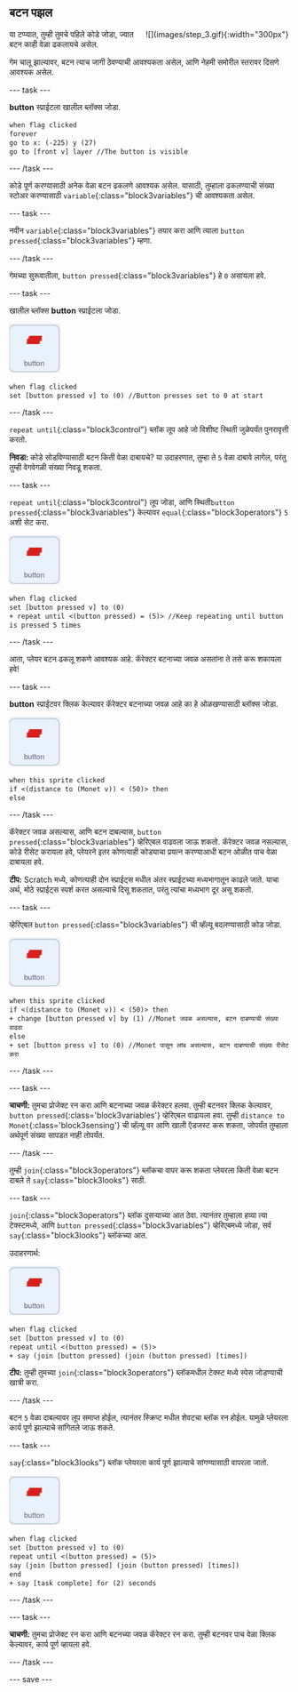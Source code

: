 ## बटन पझल

<div style="display: flex; flex-wrap: wrap">
<div style="flex-basis: 200px; flex-grow: 1; margin-right: 15px;">
या टप्प्यात, तुम्ही तुमचे पहिले कोडे जोडा, ज्यात बटन काही वेळा ढकलायचे असेल.
</div>
<div>
![](images/step_3.gif){:width="300px"}
</div>
</div>

गेम चालू झाल्यावर, बटन त्याच जागी ठेवण्याची आवश्यकता असेल, आणि नेहमी समोरील स्तरावर दिसणे आवश्यक असेल.

--- task ---

**button** स्प्राईटला खालील ब्लॉक्स जोडा.

```blocks3
when flag clicked
forever
go to x: (-225) y (27)
go to [front v] layer //The button is visible
```

--- /task ---

कोडे पूर्ण करण्यासाठी अनेक वेळा बटन ढकलणे आवश्यक असेल. यासाठी, तुम्हाला ढकलण्याची संख्या स्टोअर करण्यासाठी `variable`{:class="block3variables"} ची आवश्यकता असेल.

--- task ---

नवीन `variable`{:class="block3variables"} तयार करा आणि त्याला `button pressed`{:class="block3variables"} म्हणा.

--- /task ---

गेमच्या सुरूवातीला, `button pressed`{:class="block3variables"} हे `0` असायला हवे.

--- task ---

खालील ब्लॉक्स **button** स्प्राईटला जोडा.

![button स्प्राईट.](images/button-sprite.png)

```blocks3
when flag clicked
set [button pressed v] to (0) //Button presses set to 0 at start
```

--- /task ---

`repeat until`{:class="block3control"} ब्लॉक लूप आहे जो विशीष्ट स्थिती जुळेपर्यंत पुनरावृत्ती करतो.

**निवडा:** कोडे सोडविण्यासाठी बटन किती वेळा दाबायचे? या उदाहरणात, तुम्हा ते `5` वेळा दाबावे लागेल, परंतु तुम्ही वेगवेगळी संख्या निवडू शकता.

--- task ---

`repeat until`{:class="block3control"} लूप जोडा, आणि स्थिती`button pressed`{:class="block3variables"} केल्यावर `equal`{:class="block3operators"} `5` अशी सेट करा.

![button स्प्राईट.](images/button-sprite.png)

```blocks3
when flag clicked
set [button pressed v] to (0)
+ repeat until <(button pressed) = (5)> //Keep repeating until button is pressed 5 times
```

--- /task ---

आता, प्लेयर बटन ढकलू शकणे आवश्यक आहे. कॅरेक्टर बटनाच्या जवळ असतांना ते तसे करू शकायला हवे!

--- task ---

**button** स्प्राईटवर क्लिक केल्यावर कॅरेक्टर बटनाच्या जवळ आहे का हे ओळखण्यासाठी ब्लॉक्स जोडा.

![button स्प्राईट.](images/button-sprite.png)

```blocks3
when this sprite clicked
if <(distance to (Monet v)) < (50)> then
else
```

--- /task ---

कॅरेक्टर जवळ असल्यास, आणि बटन दाबल्यास, `button pressed`{:class="block3variables"} व्हेरिएबल वाढवला जाऊ शकतो. कॅरेक्टर जवळ नसल्यास, कोडे रीसेट करायला हवे, प्लेयरने इतर कोणत्याही कोड्याचा प्रयत्न करण्याआधी बटन ओळीत पाच वेळा दाबायला हवे.

**टीप:** Scratch मध्ये, कोणत्याही दोन स्प्राईट्स मधील अंतर स्प्राईटच्या मध्यभागातून काढले जाते. याचा अर्थ, मोठे स्प्राईट्स स्पर्श करत असल्याचे दिसू शकतात, परंतु त्यांचा मध्यभाग दूर असू शकतो.

--- task ---

व्हेरिएबल `button pressed`{:class="block3variables"} ची व्हॅल्यू बदलण्यासाठी कोड जोडा.

![button स्प्राईट.](images/button-sprite.png)

```blocks3
when this sprite clicked
if <(distance to (Monet v)) < (50)> then
+ change [button pressed v] by (1) //Monet जवळ असल्यास, बटन दाबण्याची संख्या वाढवा
else
+ set [button press v] to (0) //Monet पासून लांब असल्यास, बटन दाबण्याची संख्या रीसेट करा
```

--- /task ---

--- task ---

**चाचणी:** तुमचा प्रोजेक्ट रन करा आणि बटनाच्या जवळ कॅरेक्टर हलवा. तुम्ही बटनवर क्लिक केल्यावर, `button pressed`{:class='block3variables'} व्हेरिएबल वाढायला हवा. तुम्ही `distance to Monet`{:class='block3sensing'} ची व्हॅल्यू वर आणि खाली ऍडजस्ट करू शकता, जोपर्यंत तुम्हाला अर्थपूर्ण संख्या सापडत नाही तोपर्यंत.

--- /task ---

तुम्ही `join`{:class="block3operators"} ब्लॉकचा वापर करू शकता प्लेयरला किती वेळा बटन दाबले ते `say`{:class="block3looks"} साठी.

--- task ---

`join`{:class="block3operators"} ब्लॉक दुसऱ्याच्या आत ठेवा. त्यानंतर तुम्हाला हव्या त्या टेक्स्टमध्ये, आणि `button pressed`{:class="block3variables"} व्हेरिएबमध्ये जोडा, सर्व `say`{:class="block3looks"} ब्लॉकच्या आत.

उदाहरणार्थ:

![button स्प्राईट.](images/button-sprite.png)

```blocks3
when flag clicked
set [button pressed v] to (0)
repeat until <(button pressed) = (5)> 
+ say (join [button pressed] (join (button pressed) [times])
```

**टीप:** तुम्ही तुमच्या `join`{:class="block3operators"} ब्लॉकमधील टेक्स्ट मध्ये स्पेस जोडण्याची खात्री करा.

--- /task ---

बटन `5` वेळा दाबल्यावर लूप समाप्त होईल, त्यानंतर स्क्रिप्ट मधील शेवटचा ब्लॉक रन होईल. यामुळे प्लेयरला कार्य पूर्ण झाल्याचे सांगितले जाऊ शकते.

--- task ---

`say`{:class="block3looks"} ब्लॉक प्लेयरला कार्य पूर्ण झाल्याचे सांगण्यासाठी वापरला जातो.

![button स्प्राईट.](images/button-sprite.png)

```blocks3
when flag clicked
set [button pressed v] to (0)
repeat until <(button pressed) = (5)>
say (join [button pressed] (join (button pressed) [times])
end
+ say [task complete] for (2) seconds
```

--- /task ---



--- task ---

**चाचणी:** तुमचा प्रोजेक्ट रन करा आणि बटनच्या जवळ कॅरेक्टर रन करा. तुम्ही बटनवर पाच वेळा क्लिक केल्यावर, कार्य पूर्ण व्हायला हवे.

--- /task ---

--- save ---

